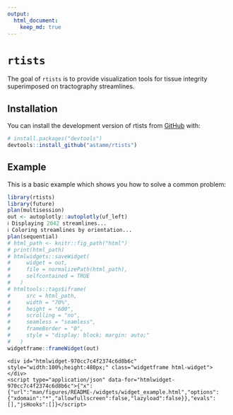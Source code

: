 ```yaml
---
output:
  html_document:
    keep_md: true
---
```


<!-- README.md is generated from README.Rmd. Please edit that file -->



# `rtists`

<!-- badges: start -->
<!-- badges: end -->

The goal of `rtists` is to provide visualization tools for tissue integrity superimposed on tractography streamlines.

## Installation

You can install the development version of rtists from [GitHub](https://github.com/) with:

``` r
# install.packages("devtools")
devtools::install_github("astamm/rtists")
```

## Example

This is a basic example which shows you how to solve a common problem:


```r
library(rtists)
library(future)
plan(multisession)
out <- autoplotly::autoplotly(uf_left)
ℹ Displaying 2042 streamlines...
ℹ Coloring streamlines by orientation...
plan(sequential)
# html_path <- knitr::fig_path("html")
# print(html_path)
# htmlwidgets::saveWidget(
#     widget = out, 
#     file = normalizePath(html_path), 
#     selfcontained = TRUE
#   )
# htmltools::tags$iframe(
#     src = html_path,
#     width = "70%",
#     height = "600",
#     scrolling = "no",
#     seamless = "seamless",
#     frameBorder = "0",
#     style = "display: block; margin: auto;"
#   )
widgetframe::frameWidget(out)
```

```{=html}
<div id="htmlwidget-970cc7c4f2374c6d8b6c" style="width:100%;height:480px;" class="widgetframe html-widget"></div>
<script type="application/json" data-for="htmlwidget-970cc7c4f2374c6d8b6c">{"x":{"url":"man/figures/README-/widgets/widget_example.html","options":{"xdomain":"*","allowfullscreen":false,"lazyload":false}},"evals":[],"jsHooks":[]}</script>
```
